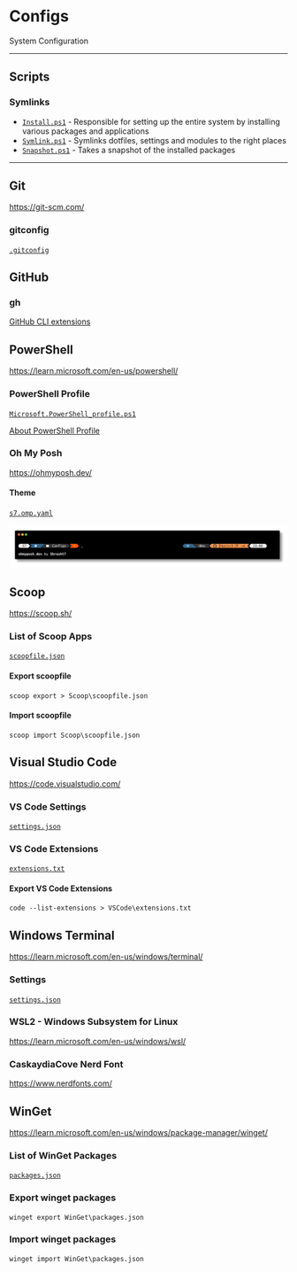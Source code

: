 # Configs

System Configuration

---

## Scripts

### Symlinks

- [`Install.ps1`](Scripts/Install.ps1) - Responsible for setting up the entire system by installing various packages and applications
- [`Symlink.ps1`](Scripts/Symlink.ps1) - Symlinks dotfiles, settings and modules to the right places
- [`Snapshot.ps1`](Scripts/Snapshot.ps1) - Takes a snapshot of the installed packages

---

## Git

https://git-scm.com/

### gitconfig

[`.gitconfig`](Git/.gitconfig)

## GitHub

### gh

[GitHub CLI extensions](GitHub\gh\extensions.txt)

## PowerShell

https://learn.microsoft.com/en-us/powershell/

### PowerShell Profile

[`Microsoft.PowerShell_profile.ps1`](PowerShell/Microsoft.PowerShell_profile.ps1)

[About PowerShell Profile](https://docs.microsoft.com/en-us/powershell/module/microsoft.powershell.core/about/about_profiles?view=powershell-7.2)
### Oh My Posh

https://ohmyposh.dev/

#### Theme

[`s7.omp.yaml`](PowerShell/Themes/s7.omp.yaml)


![oh-my-posh-prompt-theme](s7-prompt.png)

## Scoop

https://scoop.sh/

### List of Scoop Apps

[`scoopfile.json`](Scoop/scoopfile.json)

#### Export scoopfile

```shell
scoop export > Scoop\scoopfile.json
```

#### Import scoopfile

```shell
scoop import Scoop\scoopfile.json
```

## Visual Studio Code

https://code.visualstudio.com/

### VS Code Settings

[`settings.json`](VSCode/settings.json)

### VS Code Extensions

[`extensions.txt`](VSCode/extensions.txt)

#### Export VS Code Extensions

```shell
code --list-extensions > VSCode\extensions.txt
```

## Windows Terminal

https://learn.microsoft.com/en-us/windows/terminal/

### Settings

[`settings.json`](Windows-Terminal/settings.json)

### WSL2 - Windows Subsystem for Linux

https://learn.microsoft.com/en-us/windows/wsl/

### CaskaydiaCove Nerd Font

https://www.nerdfonts.com/

## WinGet

https://learn.microsoft.com/en-us/windows/package-manager/winget/

### List of WinGet Packages

[`packages.json`](WinGet/packages.json)

### Export winget packages
```shell
winget export WinGet\packages.json
```
### Import winget packages
```shell
winget import WinGet\packages.json
```
